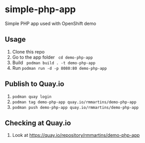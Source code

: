 # simple-php-app
Simple PHP app used with OpenShift demo

## Usage
1. Clone this repo
2. Go to the app folder ``` cd demo-php-app```
2. Build ``` podman build . -t demo-php-app```
3. Run ```podman run -d -p 8080:80 demo-php-app```

## Publish to Quay.io
1. ```podman quay login```
2. ```podman tag demo-php-app quay.io/rmmartins/demo-php-app ```
3. ```podman push demo-php-app quay.io/rmmartins/demo-php-app ```

## Checking at Quay.io
1. Look at https://quay.io/repository/rmmartins/demo-php-app





